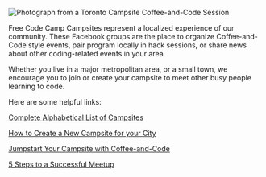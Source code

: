 ![Photograph from a Toronto Campsite Coffee-and-Code Session](http://i.imgur.com/Elb3dfj.jpg)

Free Code Camp Campsites represent a localized experience of our community. These Facebook groups are the place to organize Coffee-and-Code style events, pair program locally in hack sessions, or share news about other coding-related events in your area. 

Whether you live in a major metropolitan area, or a small town, we encourage you to join or create your campsite to meet other busy people learning to code. 

Here are some helpful links:

[Complete Alphabetical List of Campsites](List-of-Free-Code-Camp-city-based-Campsites.md)

[How to Create a New Campsite for your City](How-to-create-a-Campsite-for-your-city.md)

[Jumpstart Your Campsite with Coffee-and-Code](http://blog.freecodecamp.com/2015/09/jump-start-your-local-campsite-with-coffee-and-code.html)

[5 Steps to a Successful Meetup](5-Steps-to-organizing-a-successful-Campsite-event.md)

